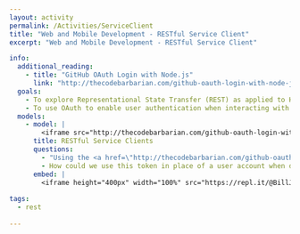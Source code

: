 ```yaml
---
layout: activity
permalink: /Activities/ServiceClient
title: "Web and Mobile Development - RESTful Service Client"
excerpt: "Web and Mobile Development - RESTful Service Client"

info:
  additional_reading:
    - title: "GitHub OAuth Login with Node.js"
      link: "http://thecodebarbarian.com/github-oauth-login-with-node-js.html"
  goals: 
    - To explore Representational State Transfer (REST) as applied to HTTP web calls
    - To use OAuth to enable user authentication when interacting with a RESTful web service
  models:
    - model: |
        <iframe src="http://thecodebarbarian.com/github-oauth-login-with-node-js.html" width="100%" height="1068" scrolling="yes"></iframe>
      title: RESTful Service Clients
      questions:
        - "Using the <a href=\"http://thecodebarbarian.com/github-oauth-login-with-node-js.html\">tutorial above</a>, write a program to support OAuth login to GitHub, writing a web service using express to capture the callback with the user's token.  You can enter the repl.it URL into a new tab in your browser to load the page, and set that same URL as the callback URL (add <code>/oauth-callback</code> to the callback URL field on the GitHub application page)."
        - How could we use this token in place of a user account when developing our own web services?  How could we associate a user with a token, while ensuring that subsequent tokens for the same user are also associated with that same user?  In other words, how can we ensure that not just any valid GitHub user can masquerade as a user on our eventual service?
      embed: |
        <iframe height="400px" width="100%" src="https://repl.it/@BillJr99/WeatherClientExample?lite=true" scrolling="no" frameborder="no" allowtransparency="true" allowfullscreen="true" sandbox="allow-forms allow-pointer-lock allow-popups allow-same-origin allow-scripts allow-modals"></iframe>         
        
tags:
  - rest
  
---
```


